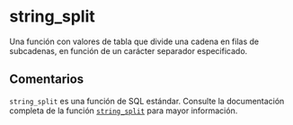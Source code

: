 ﻿---
SidebarGroup: "index-text-functions"
Autogenerated: true
---

# string_split

Una función con valores de tabla que divide una cadena en filas de subcadenas, en función de un carácter separador especificado.

## Comentarios 

`string_split` es una función de SQL estándar. Consulte la documentación completa de la función [`string_split`](https://learn.microsoft.com/es-es/sql/t-sql/functions/string_split-transact-sql) para mayor información.

